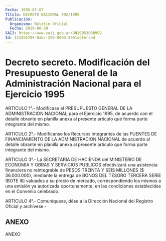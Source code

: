 ```yaml
---
Fecha: 1995-07-07
Título: DECRETO NACIONAL 992/1995
Publicación:
  Organismo: Boletín Oficial
  Fecha: 2019-08-30
SAIJ: https://www.saij.gob.ar/DN19953000992
Id: 123456789-0abc-299-0003-5991soterced
---
```

# Decreto secreto. Modificación del Presupuesto General de la Administración Nacional para el Ejercicio 1995

<a id="1"></a>
ARTICULO 1°.- Modifícase el PRESUPUESTO GENERAL DE LA ADMINISTRACION NACIONAL para el Ejercicio 1995, de acuerdo con el detalle obrante en planilla anexa al presente artículo que forma parte integrante del mismo.

<a id="2"></a>
ARTICULO 2°.- Modifícanse los Recursos integrantes de las FUENTES DE FINANCIAMIENTO DE LA ADMINISTRACION NACIONAL de acuerdo al detalle obrante en planilla anexa al presente artículo que forma parte integrante del mismo.

<a id="3"></a>
ARTICULO 3°.- La SECRETARIA DE HACIENDA del MINISTERIO DE ECONOMIA Y OBRAS Y SERVICIOS PUBLICOS efectivizará una asistencia financiera no reintegrable de PESOS TREINTA Y SEIS MILLONES ($ 36.000.000), mediante la entrega de BONOS DEL TESORO TERCERA SERIE (BOTE III) valuados a su precio de mercado, correspondiendo los mismos a una emisión ya autorizada oportunamente, en las condiciones establecidas en el Convenio celebrado.

<a id="4"></a>
ARTICULO 4°.- Comuníquese, dése a la Dirección Nacional del Registro Oficial y archívese.-

## ANEXO

ANEXO